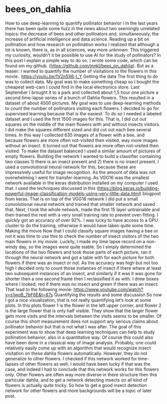 # bees_on_dahlia

How to use deep-learning to quantify pollinator behavior I
In the last years there has been quite some fuzz in the news about two seemingly unrelated topics: the decrease of bees and other pollinators and, simultaneously, the increase of artificial intelligence and data science. Reading up a bit on pollination and how research on pollination works I realized that although a lot is known, there is, as in all sciences, way more unknown. This triggered my curiosity, wouldn’t it be possible to use AI for the study of pollinators? In this post I explain a simple way to do so. I wrote some code, which can be found om my github. (https://github.com/jnnkl/bees_on_dahlia). But as a teaser: I wanted to quantify the number of visitations to the flowers in this movie. 
https://youtu.be/1V2n5X6-I_Y
Getting the  data
The first thing to do was to collect data. My goal was to make something cheap so I bought the cheapest web-cam I could find in the local electronics store. Last September I brought it to a park and collected about 1,5 hour one picture a second time-lapse series of a bunch of Dahlia flowers. This resulted in a dataset of about 4500 pictures. My goal was to use deep-learning methods to count the number of pollinators visiting each flowers. I decided to go for supervised learning because that is the easiest. To do so I needed a labeled dataset and I used the first 1500 images for this. That is, I did cut out squares on the middle of the main flowers with and without insects visitors. I did make the squares different sized and did cut out each bee several times. In this way I collected 635 images of a flower with a bee, and because flowers are more often not-visited then visited, way more images without an insect. It turned out that flowers are more often not-visited then visited. To make the dataset balanced I used a similar amount of pictures of empty flowers.
Building the network
I wanted to build a classifier containing two classes 1) there is an insect present and 2) there is no insect present. I used a convolutional neural network for this, because these are impressively useful for image recognition. As the amount of data was not overwhelming I went for transfer-learning. As VGG16 was the smallest network available in the keras distribution installed on my computer I used that. I used the techniques discussed in this (https://blog.keras.io/building-powerful-image-classification-models-using-very-little-data.html) blogpost from keras. That is on top of the VGG16 network I did put a small convolutional neural network and trained that smaller network and saved that. Next, I took the whole network, made the first 15 layer untrainable and then trained the rest with a very small training rate to prevent over-fitting. I quickly got an accuracy of over 92%. I was lucky to have access to a GPU cluster to do the training, otherwise it would have taken quite some time.
Making the movie
Now that I could classify square images having a bee or not it was time to use this to check the number of insect visitors of the two main flowers in my movie. Luckily, I made my time lapse record on a non-windy day, so the images were quite stable. So I simply determined the locations of the two flowers and took those parts of each picture, ran it through the neural network and got a table with for each picture for both flowers if there was an insect or not. As the accuracy was high but not too high I decided only to count those instances of insect if there where at least two subsequent instances of an insect, and similarly if it was it was gone for shorter then a one second  frame then I reclassified it as with. I drew boxes where I looked, red if there was no insect and green if there was an insect. That lead to the following movie:
https://www.youtube.com/watch?v=s1woB_7bF6E&t=87s
Quantifying the results and some discussion
So now I got a nice visualization, that is not really quantifying let’s look at some plots. In this plots flower 1 is the flower in the left upper corner, and flower 2 is the large flower that is only half visible.
They show that the larger flower gets more visits and the intervals between the visits seems to be smaller. Of course this short measurement does not support any serious claims about pollinator behavior but that is not what I was after. The goal of this experiment was to show that deep learning techniques can help to study pollination behavior, also in a quantitative way. Of course this could also have been done in a classical way of image analysis. Probably, one could relatively easily come up with an algorithm that would recognize insect visitation on these dahlia flowers automatically. However, they do not generalize to other flowers. I checked if this network worked for time-lapses of other flowers as well. I would have been lucky if that was the case, and indeed I had to conclude that this network works for this flowers only. Other flowers are often way more diverse in there structure then this particular dahlia, and to get a network detecting insects on all kind of flowers is actually quite tricky. So how to get a good insect detection network for other flowers and more backgrounds will be a topic of later post.

